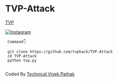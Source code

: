 # TVP-Attack
<a href="https://github.com/tvphack/TVP-Attack">TVP</a>


<a href="https://instagram.com/technicalvivekpathak" rel="nofollow"><img title="Instagram" src="https://camo.githubusercontent.com/603963737d345c892a61d11c6f0902b18b91f6fd1b5ae9754af77fd892fcd99c/68747470733a2f2f696d672e736869656c64732e696f2f62616467652f494e5354414752414d2d707572706c653f7374796c653d666f722d7468652d6261646765266c6f676f3d696e7374616772616d" data-canonical-src="https://img.shields.io/badge/INSTAGRAM-purple?style=for-the-badge&amp;logo=instagram" style="max-width:100%;"></a>
</p>


     Command👇

     git clone https://github.com/tvphack/TVP-Attack
     cd TVP-Attack
     python tvp.py
    
<a href="https://github.com/tvphack/TVP-Attack"><img title="" src="https://github.com/Vretlee/BaapG-Attack/blob/main/.Unlimited%20Call%2BSms%20Attack%20By%20BaapG%20Krishna.jpg" data-canonical-src="https://github-readme-stats.vercel.app/api/pin/?username=tvphack&amp;repo=ipdrone&amp;theme=highcontrast" style="max-width:100%;"></a>
</p>

Coded By <a href="https://github.com/tvphack">Technical Vivek Pathak</a>

